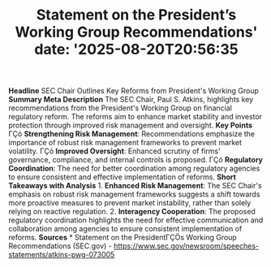 ﻿---
title: "Statement on the President’s Working Group Recommendations'
date: '2025-08-20T20:56:35"
category: "Markets"
summary: ""
slug: "statement on the presidents working group recommendations"
source_urls:
  - "https://www.sec.gov/newsroom/speeches-statements/atkins-pwg-073005"
seo:
  title: "Statement on the President’s Working Group Recommendations | Hash n Hedge'
  description: '"
  keywords: ["news", "markets", "brief"]
---
**Headline** SEC Chair Outlines Key Reforms from President's Working Group  **Summary Meta Description** The SEC Chair, Paul S. Atkins, highlights key recommendations from the President's Working Group on financial regulatory reform. The reforms aim to enhance market stability and investor protection through improved risk management and oversight.  **Key Points**  ΓÇó **Strengthening Risk Management**: Recommendations emphasize the importance of robust risk management frameworks to prevent market volatility. ΓÇó **Improved Oversight**: Enhanced scrutiny of firms' governance, compliance, and internal controls is proposed. ΓÇó **Regulatory Coordination**: The need for better coordination among regulatory agencies to ensure consistent and effective implementation of reforms.  **Short Takeaways with Analysis**  1. **Enhanced Risk Management**: The SEC Chair's emphasis on robust risk management frameworks suggests a shift towards more proactive measures to prevent market instability, rather than solely relying on reactive regulation. 2. **Interagency Cooperation**: The proposed regulatory coordination highlights the need for effective communication and collaboration among agencies to ensure consistent implementation of reforms.  **Sources** * Statement on the PresidentΓÇÖs Working Group Recommendations (SEC.gov) - https://www.sec.gov/newsroom/speeches-statements/atkins-pwg-073005 
